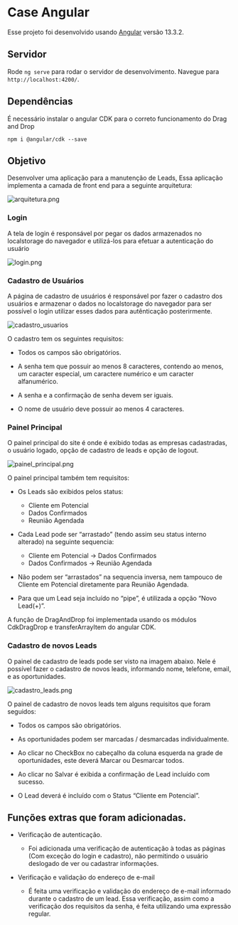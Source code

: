 # Case Angular

Esse projeto foi desenvolvido usando [Angular](https://github.com/angular/angular-cli) versão 13.3.2.

## Servidor

Rode `ng serve` para rodar o servidor de desenvolvimento. Navegue para `http://localhost:4200/`.

## Dependências

É necessário instalar o angular CDK para o correto funcionamento do Drag and Drop

```
npm i @angular/cdk --save
```

## Objetivo

Desenvolver uma aplicação para a manutenção de Leads, Essa aplicação implementa a camada de front end para a seguinte arquitetura:

![arquitetura.png](https://github.com/MatheusRFC/Teste/blob/master/.img/arquitetura.png)

### Login

A tela de login é responsável por pegar os dados armazenados no localstorage do navegador e utilizá-los
para efetuar a autenticação do usuário

![login.png](https://github.com/MatheusRFC/Teste/blob/master/.img/login.png) 

### Cadastro de Usuários

A página de cadastro de usuários é responsável por fazer o cadastro dos usuários e armazenar o dados
no localstorage do navegador para ser possível o login utilizar esses dados para autênticação posterirmente.

![cadastro_usuarios](https://github.com/MatheusRFC/Teste/blob/master/.img/cadastro_usuarios.png) 

O cadastro tem os seguintes requisitos:

- Todos os campos são obrigatórios.

- A senha tem que possuir ao menos 8 caracteres, contendo ao menos, um caracter especial, um caractere numérico
e um caracter alfanumérico.

- A senha e a confirmação de senha devem ser iguais.

- O nome de usuário deve possuir ao menos 4 caracteres.

### Painel Principal

O painel principal do site é onde é exibido todas as empresas cadastradas, o usuário logado, opção de cadastro
de leads e opção de logout.

![painel_principal.png](https://github.com/MatheusRFC/Teste/blob/master/.img/painel_principal.png)

O painel principal também tem requisitos:

- Os Leads são exibidos pelos status:
    - Cliente em Potencial
    - Dados Confirmados
    - Reunião Agendada

- Cada Lead pode ser “arrastado” (tendo assim seu status interno alterado) na seguinte sequencia:
     - Cliente em Potencial -> Dados Confirmados 
     - Dados Confirmados -> Reunião Agendada

- Não podem ser “arrastados” na sequencia inversa, nem tampouco de Cliente em Potencial diretamente para Reunião Agendada.

- Para que um Lead seja incluído no “pipe”, é utilizada a opção “Novo Lead(+)”.

A função de DragAndDrop foi implementada usando os módulos CdkDragDrop e transferArrayItem do angular CDK.

### Cadastro de novos Leads

O painel de cadastro de leads pode ser visto na imagem abaixo. Nele é possível fazer o cadastro de novos
leads, informando nome, telefone, email, e as oportunidades.

![cadastro_leads.png](https://github.com/MatheusRFC/Teste/blob/master/.img/cadastro_leads.png)

O painel de cadastro de novos leads tem alguns requisitos que foram seguidos:

- Todos os campos são obrigatórios.

- As oportunidades podem ser marcadas / desmarcadas individualmente.

- Ao clicar no CheckBox no cabeçalho da coluna esquerda na grade de oportunidades, este deverá Marcar ou Desmarcar todos.

- Ao clicar no Salvar é exibida a confirmação de Lead incluído com sucesso.

- O Lead deverá é incluído com o Status “Cliente em Potencial”.

## Funções extras que foram adicionadas.

- Verificação de autenticação.
    - Foi adicionada uma verificação de autenticação à todas as páginas (Com exceção do login e cadastro), não permitindo o usuário deslogado de ver ou cadastrar informações.

- Verificação e validação do endereço de e-mail 
    - É feita uma verificação e validação do endereço de e-mail informado durante o cadastro de um lead. Essa verificação, assim como a verificação dos requisitos da senha, é feita utilizando uma expressão regular.
